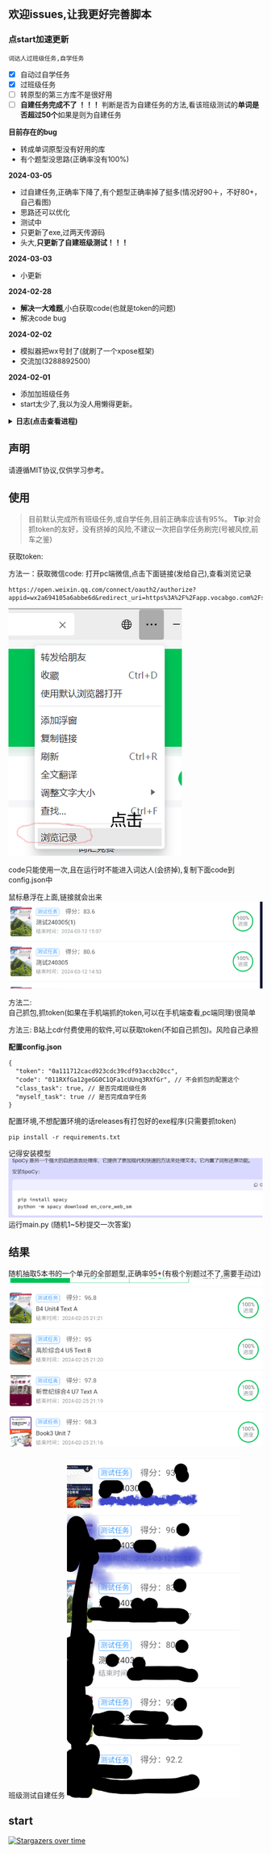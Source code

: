 ## 欢迎issues,让我更好完善脚本
### 点start加速更新
`词达人过班级任务,自学任务`
- [x] 自动过自学任务
- [x] 过班级任务
- [ ] 转原型的第三方库不是很好用
- [ ] **自建任务完成不了 ！！！** 判断是否为自建任务的方法,看该班级测试的**单词是否超过50个**如果是则为自建任务

**目前存在的bug**  
+ 转成单词原型没有好用的库
+ 有个题型没思路(正确率没有100%)

**2024-03-05**
+ 过自建任务,正确率下降了,有个题型正确率掉了挺多(情况好90＋，不好80+，自己看图)
+ 思路还可以优化
+ 测试中
+ 只更新了exe,过两天传源码
+ 头大,**只更新了自建班级测试！！！**

**2024-03-03**
+ 小更新

**2024-02-28**
+ **解决一大难题**,小白获取code(也就是token的问题)
+ 解决code bug



**2024-02-02**
+ 模拟器把wx号封了(就刷了一个xpose框架) 
+ 交流加(3288892500) 

**2024-02-01**
+ 添加加班级任务
+ start太少了,我以为没人用懒得更新。
<details> <summary> <b>日志(点击查看进程)</b> </summary>

**2024-02-27**
+ 修复自选任务bug

**2024-02-25**
+ 打包exe

**2024-02-25**
+ 95+正确率

**2024-02-25**
+ 测试中...
+ 修bug,同一个接口返回两种格式数据,服了
+ 已解决

**2024-02-24**
+ 大幅度提升正确率,解决查不到单词bug
+ 提高补全单词正确率
+ 解决汉译英走google,提高正确率
+ 准备初次打包

**2024-02-23**
+ 句子补全题型
+ 还是单词装原型bug,查单词会报错
+ 准备过自建任务

**2024-02-22**
+ 解决部分代码冗余
+ 修复已知bug
+ 增加一些错误提示

**2024-02-21**
+ 现在存在问题:
  - 补全句子题型
  - token小白不好获取

**2024-02-20**
+ 完成班级测试大部分题型

**2024-02-18**
+ 将班级任务和自学任务分开
+ 先将大致功能完成后在解决bug
+ 晚上在调试
+ 过班级任务的学习任务


**2024-02-11**
+ 仅供简单使用,明天完善功能
+ 完成简单的班级任务
+ 后面重构一下(班级任务和自学任务)  


**2024-01-03**
+ 修补没测试bug
**2023-12-26**
+ 添加无需抓包的方法

**2023-12-24**
+ 修复服务器放回错误数据

**2023-12-24**
+ 解决一部分”单词填空“bug

**2023-12-23**
+ 新增选择全部单词
+ 过单词阅读卡片

**2023-12-23**
+ 获取 abc加密方式
+ 获取header '授权‘ 加密(目前看来是固定)  
+ 暂时无法解决的bug,用第三方库个别单词无法转成原型,需要手动过该题目

**2023-12-22**
+ 修复单选bug  
+ 修复填充单词bug

**2023-12-21**

+ 汉译英
+ 英译汉
+ 听力
+ 填写句子
+ complete单词
+ 稳定85分以上

**2023-12-19**

+ 完成选择题提交
+ 后面会补全
+ 写的有点乱,后面调整一下
</details>


## 声明

请遵循MIT协议,仅供学习参考。

## 使用
> 目前默认完成所有班级任务,或自学任务,目前正确率应该有95%。
**Tip**:对会抓token的友好，没有挤掉的风险,不建议一次把自学任务刷完(号被风控,前车之鉴)

获取token:   

方法一：获取微信code: 打开pc端微信,点击下面链接(发给自己),查看浏览记录
```angular2html
https://open.weixin.qq.com/connect/oauth2/authorize?appid=wx2a694105a6abbe6d&redirect_uri=https%3A%2F%2Fapp.vocabgo.com%2Fstudent%2F%3Fauthorize%3D0&response_type=code&scope=snsapi_userinfo&state=STATE```
```
![simple](img/simple.png)

code只能使用一次,且在运行时不能进入词达人(会挤掉),复制下面code到config.json中    

鼠标悬浮在上面,链接就会出来
![img.png](img/img.png)

方法二:  
自己抓包,抓token(如果在手机端抓的token,可以在手机端查看,pc端同理)很简单

方法三:
B站上cdr付费使用的软件,可以获取token(不如自己抓包)。风险自己承担  

**配置config.json**
```angular2html
{
  "token": "0a111712cacd923cdc39cdf93accb20cc",
  "code": "011RXfGa12geGG0C1QFa1cUUnq3RXfGr", // 不会抓包的配置这个
  "class_task": true, // 是否完成班级任务
  "myself_task": true // 是否完成自学任务
}
```


配置环境,不想配置环境的话releases有打包好的exe程序(只需要抓token)
```angular2html
pip install -r requirements.txt
```
记得安装模型
![img.png](./img/spacy.png)
运行main.py (随机1~5秒提交一次答案)  
  
## 结果
随机抽取5本书的一个单元的全部题型,正确率95+(有极个别题过不了,需要手动过)
![result3](./img/result3.png)

班级测试自建任务
![img.png](./img/self_built.png)

## start
[![Stargazers over time](https://starchart.cc/github123666/cidaren.svg?variant=adaptive)](https://starchart.cc/github123666/cidaren)
